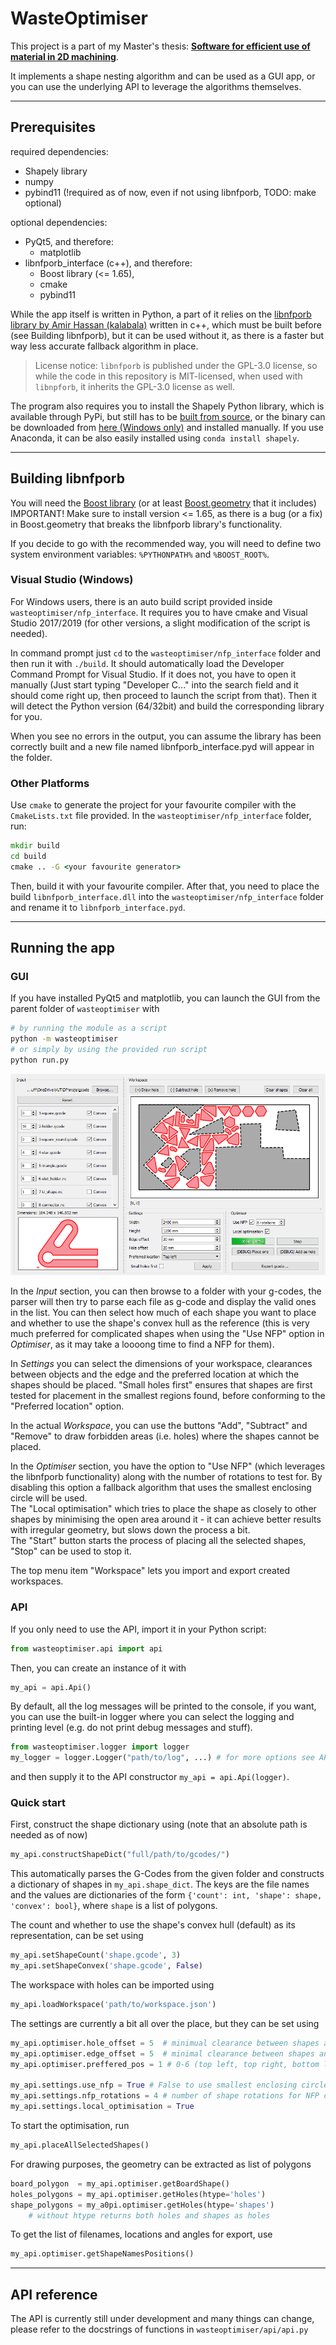 # WasteOptimiser
This project is a part of my Master's thesis: [__Software for efficient use of material in 2D machining__](https://dspace.vutbr.cz/handle/11012/191851).

It implements a shape nesting algorithm and can be used as a GUI app, or you can use the underlying API to leverage the algorithms themselves.

-------
## Prerequisites
required dependencies: 
* Shapely library
* numpy
* pybind11 (!required as of now, even if not using libnfporb, TODO: make optional)

optional dependencies:
* PyQt5, and therefore:
    * matplotlib
* libnfporb_interface (c++), and therefore:
    * Boost library (<= 1.65),
    * cmake
    * pybind11

While the app itself is written in Python, a part of it relies on the [libnfporb library by Amir Hassan (kalabala)](https://github.com/kallaballa/libnfporb/) written in c++, which must be built before (see Building libnfporb), but it can be used without it, as there is a faster but way less accurate fallback algorithm in place.

> License notice: `libnfporb` is published under the GPL-3.0 license, so while the code in this repository is MIT-licensed, when used with `libnpforb`, it inherits the GPL-3.0 license as well.

The program also requires you to install the Shapely Python library, which is available through PyPi, but still has to be [built from source](https://github.com/Toblerity/Shapely), or the binary can be downloaded from [here (Windows only)](https://www.lfd.uci.edu/~gohlke/pythonlibs/#shapely) and installed manually. If you use Anaconda, it can be also easily installed using `conda install shapely`.

------------
## Building libnfporb
You will need the [Boost library](https://www.boost.org/) (or at least [Boost.geometry](https://www.boost.org/doc/libs/1_65_1/libs/geometry/doc/html/index.html) that it includes) IMPORTANT! Make sure to install version <= 1.65, as there is a bug (or a fix) in Boost.geometry that breaks the libnfporb library's functionality.

If you decide to go with the recommended way, you will need to define two system environment variables: `%PYTHONPATH%` and `%BOOST_ROOT%`. 

### Visual Studio (Windows)
For Windows users, there is an auto build script provided inside `wasteoptimiser/nfp_interface`. It requires you to have cmake and Visual Studio 2017/2019 (for other versions, a slight modification of the script is needed).

In command prompt just `cd` to the `wasteoptimiser/nfp_interface` folder and then run it with `./build`. It should automatically load the Developer Command Prompt for Visual Studio. If it does not, you have to open it manually (Just start typing "Developer C..." into the search field and it should come right up, then proceed to launch the script from that). Then it will detect the Python version (64/32bit) and build the corresponding library for you.

When you see no errors in the output, you can assume the library has been correctly built and a new file named libnfporb_interface.pyd will appear in the folder.

### Other Platforms
Use `cmake` to generate the project for your favourite compiler with the `CmakeLists.txt` file provided. In the `wasteoptimiser/nfp_interface` folder, run:
``` cmd
mkdir build
cd build
cmake .. -G <your favourite generator>
```
Then, build it with your favourite compiler. After that, you need to place the build `libnfporb_interface.dll` into the `wasteoptimiser/nfp_interface` folder and rename it to `libnfporb_interface.pyd`.

--------
## Running the app
### GUI
If you have installed PyQt5 and matplotlib, you can launch the GUI from the parent folder of `wasteoptimiser` with
``` bash
# by running the module as a script
python -m wasteoptimiser
# or simply by using the provided run script
python run.py
```

![GUI](/screenshots/gui1.png)

In the _Input_ section, you can then browse to a folder with your g-codes, the parser will then try to parse each file as g-code and display the valid ones in the list. You can then select how much of each shape you want to place and whether to use the shape's convex hull as the reference (this is very much preferred for complicated shapes when using the "Use NFP" option in _Optimiser_, as it may take a loooong time to find a NFP for them).

In _Settings_ you can select the dimensions of your workspace, clearances between objects and the edge and the preferred location at which the shapes should be placed. "Small holes first" ensures that shapes are first tested for placement in the smallest regions found, before conforming to the "Preferred location" option.

In the actual _Workspace_, you can use the buttons "Add", "Subtract" and "Remove" to draw forbidden areas (i.e. holes) where the shapes cannot be placed.

In the _Optimiser_ section, you have the option to "Use NFP" (which leverages the libnfporb functionality) along with the number of rotations to test for. By disabling this option a fallback algorithm that uses the smallest enclosing circle will be used.\
The "Local optimisation" which tries to place the shape as closely to other shapes by minimising the open area around it - it can achieve better results with irregular geometry, but slows down the process a bit.\
The "Start" button starts the process of placing all the selected shapes, "Stop" can be used to stop it.

The top menu item "Workspace" lets you import and export created workspaces.

### API
If you only need to use the API, import it in your Python script:
``` Python
from wasteoptimiser.api import api
```
Then, you can create an instance of it with
``` Python
my_api = api.Api()
```
By default, all the log messages will be printed to the console, if you want, you can use the built-in logger where you can select the logging and printing level (e.g. do not print debug messages and stuff).
``` Python
from wasteoptimiser.logger import logger
my_logger = logger.Logger("path/to/log", ...) # for more options see API reference
```
and then supply it to the API constructor `my_api = api.Api(logger)`.


### Quick start

First, construct the shape dictionary using (note that an absolute path is needed as of now)

``` Python
my_api.constructShapeDict("full/path/to/gcodes/")
```

This automatically parses the G-Codes from the given folder and constructs a dictionary of shapes in `my_api.shape_dict`. The keys are the file names and the values are dictionaries of the form `{'count': int, 'shape': shape, 'convex': bool}`, where `shape` is a list of polygons.

The count and whether to use the shape's convex hull (default) as its representation, can be set using

``` Python
my_api.setShapeCount('shape.gcode', 3)
my_api.setShapeConvex('shape.gcode', False)
```

The workspace with holes can be imported using
```Python
my_api.loadWorkspace('path/to/workspace.json')
```

The settings are currently a bit all over the place, but they can be set using

``` Python
my_api.optimiser.hole_offset = 5  # minimual clearance between shapes and holes
my_api.optimiser.edge_offset = 5  # minimal clearance between shapes and boundary
my_api.optimiser.preffered_pos = 1 # 0-6 (top left, top right, bottom left..)

my_api.settings.use_nfp = True # False to use smallest enclosing circle method
my_api.settings.nfp_rotations = 4 # number of shape rotations for NFP construction
my_api.settings.local_optimisation = True
```

To start the optimisation, run 
``` Python
my_api.placeAllSelectedShapes()
```
For drawing purposes, the geometry can be extracted as list of polygons
``` Python
board_polygon  = my_api.optimiser.getBoardShape()
holes_polygons = my_api.optimiser.getHoles(htype='holes')
shape_polygons = my_a0pi.optimiser.getHoles(htype='shapes')
    # without htype returns both holes and shapes as holes
```
To get the list of filenames, locations and angles for export, use
```Python
my_api.optimiser.getShapeNamesPositions()
```

---------
## API reference

The API is currently still under development and many things can change, please refer to the docstrings of functions in `wasteoptimiser/api/api.py`
